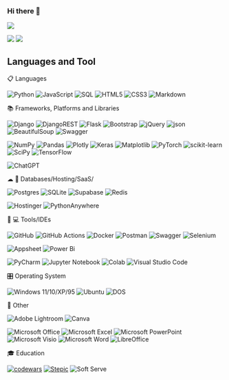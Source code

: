 ### Hi there 👋 
![](https://komarev.com/ghpvc/?username=lisivka)


![](https://github-profile-summary-cards.vercel.app/api/cards/most-commit-language?username=lisivka&theme=solarized_dark)
![](https://github-profile-summary-cards.vercel.app/api/cards/stats?username=lisivka&theme=solarized_dark)





<!--
[![GitHub Streak](https://github-readme-streak-stats.herokuapp.com/?user=lisivka)](https://git.io/streak-stats)
[![Anurag's GitHub stats](https://github-readme-stats.vercel.app/api?username=lisivka)](https://github.com/anuraghazra/github-readme-stats)
**lisivka/lisivka** is a ✨ _special_ ✨ repository because its `README.md` (this file) appears on your GitHub profile.

Here are some ideas to get you started:

- 🔭 I’m currently working on ...
- 🌱 I’m currently learning ...
- 👯 I’m looking to collaborate on ...
- 🤔 I’m looking for help with ...
- 💬 Ask me about ...
- 📫 How to reach me: ...
- 😄 Pronouns: ...
- ⚡ Fun fact: ...
(https://ileriayo.github.io/markdown-badges/)
(https://github.com/Ileriayo/markdown-badges)
https://habr.com/ru/articles/649363/

[![Top Langs](https://github-readme-stats.vercel.app/api/top-langs/?username=anuraghazra&layout=compact)](https://github.com/anuraghazra/github-readme-stats)
-->
## Languages and Tool
📋 Languages

![Python](https://img.shields.io/badge/python-3670A0?style=for-the-badge&logo=python&logoColor=ffdd54) 
![JavaScript](https://img.shields.io/badge/javascript-%23323330.svg?style=for-the-badge&logo=javascript&logoColor=%23F7DF1E) 
![SQL](https://img.shields.io/badge/SQL-22ADF6?style=for-the-badge&logo=SQLDB&logoColor=white)
![HTML5](https://img.shields.io/badge/html5-%23E34F26.svg?style=for-the-badge&logo=html5&logoColor=white) 
![CSS3](https://img.shields.io/badge/css3-%231572B6.svg?style=for-the-badge&logo=css3&logoColor=white)
![Markdown](https://img.shields.io/badge/markdown-%23000000.svg?style=for-the-badge&logo=markdown&logoColor=white)

📚 Frameworks, Platforms and Libraries

![Django](https://img.shields.io/badge/django-%23092E20.svg?style=for-the-badge&logo=django&logoColor=white)
![DjangoREST](https://img.shields.io/badge/DRF_API-ff1709?style=for-the-badge&logo=django&logoColor=white&color=ff1709&labelColor=gray)
![Flask](https://img.shields.io/badge/flask-%23000.svg?style=for-the-badge&logo=flask&logoColor=white)
![Bootstrap](https://img.shields.io/badge/bootstrap-%238511FA.svg?style=for-the-badge&logo=bootstrap&logoColor=white) 
![jQuery](https://img.shields.io/badge/jquery-%230769AD.svg?style=for-the-badge&logo=jquery&logoColor=white) 
![json](https://img.shields.io/badge/json-black?style=for-the-badge&logo=json)
![BeautifulSoup](https://img.shields.io/badge/Beautiful_Soup-74aa9c?style=for-the-badge&logo=BeautifulSoup&logoColor=white)
![Swagger](https://img.shields.io/badge/-Swagger-%23Clojure?style=for-the-badge&logo=swagger&logoColor=white)


![NumPy](https://img.shields.io/badge/numpy-%23013243.svg?style=for-the-badge&logo=numpy&logoColor=white)
![Pandas](https://img.shields.io/badge/pandas-%23150458.svg?style=for-the-badge&logo=pandas&logoColor=white)
![Plotly](https://img.shields.io/badge/Plotly-%233F4F75.svg?style=for-the-badge&logo=plotly&logoColor=white)
![Keras](https://img.shields.io/badge/Keras-%23D00000.svg?style=for-the-badge&logo=Keras&logoColor=white)
![Matplotlib](https://img.shields.io/badge/Matplotlib-%23ffffff.svg?style=for-the-badge&logo=Matplotlib&logoColor=black)
![PyTorch](https://img.shields.io/badge/PyTorch-%23EE4C2C.svg?style=for-the-badge&logo=PyTorch&logoColor=white)
![scikit-learn](https://img.shields.io/badge/scikit--learn-%23F7931E.svg?style=for-the-badge&logo=scikit-learn&logoColor=white)
![SciPy](https://img.shields.io/badge/SciPy-%230C55A5.svg?style=for-the-badge&logo=scipy&logoColor=%white)
![TensorFlow](https://img.shields.io/badge/TensorFlow-%23FF6F00.svg?style=for-the-badge&logo=TensorFlow&logoColor=white)

![ChatGPT](https://img.shields.io/badge/chatGPT-74aa9c?style=for-the-badge&logo=openai&logoColor=white)

<!--
🖥️ ML/DL
🤖 Artificial Intelligence and Bots
-->
☁ 💾️ Databases/Hosting/SaaS/
 
![Postgres](https://img.shields.io/badge/postgres-%23316192.svg?style=for-the-badge&logo=postgresql&logoColor=white) 
![SQLite](https://img.shields.io/badge/sqlite-%2307405e.svg?style=for-the-badge&logo=sqlite&logoColor=white) 
![Supabase](https://img.shields.io/badge/Supabase-3ECF8E?style=for-the-badge&logo=supabase&logoColor=white)
![Redis](https://img.shields.io/badge/redis-%23DD0031.svg?style=for-the-badge&logo=redis&logoColor=white)

![Hostinger](https://img.shields.io/badge/Hostinger-%23430098.svg?style=for-the-badge&logo=Hostinger&logoColor=white)
![PythonAnywhere](https://img.shields.io/badge/pythonanywhere-%232F9FD7.svg?style=for-the-badge&logo=pythonanywhere&logoColor=151515)



🥅 💻 Tools/IDEs

![GitHub](https://img.shields.io/badge/github-%23121011.svg?style=for-the-badge&logo=github&logoColor=white)
![GitHub Actions](https://img.shields.io/badge/github%20actions-%232671E5.svg?style=for-the-badge&logo=githubactions&logoColor=white)
![Docker](https://img.shields.io/badge/docker-%230db7ed.svg?style=for-the-badge&logo=docker&logoColor=white)
![Postman](https://img.shields.io/badge/Postman-FF6C37?style=for-the-badge&logo=postman&logoColor=white)
![Swagger](https://img.shields.io/badge/-Swagger-%85EA2D?style=for-the-badge&logo=swagger&logoColor=white)
![Selenium](https://img.shields.io/badge/-selenium-%43B02A?style=for-the-badge&logo=selenium&logoColor=white)


![Appsheet](https://img.shields.io/badge/appsheet-%23026AA7.svg?style=for-the-badge&logo=Appsheet&logoColor=white)
![Power Bi](https://img.shields.io/badge/power_bi-F2C811?style=for-the-badge&logo=powerbi&logoColor=black)

![PyCharm](https://img.shields.io/badge/pycharm-143?style=for-the-badge&logo=pycharm&logoColor=black&color=black&labelColor=green) 
![Jupyter Notebook](https://img.shields.io/badge/jupyter-%23FA0F00.svg?style=for-the-badge&logo=jupyter&logoColor=white)
![Colab](https://img.shields.io/badge/colab-%23FA0F00.svg?style=for-the-badge&logo=colab&logoColor=white)
![Visual Studio Code](https://img.shields.io/badge/Visual%20Studio%20Code-0078d7.svg?style=for-the-badge&logo=visual-studio-code&logoColor=white)

<!--
![Notepad++](https://img.shields.io/badge/Notepad++-90E59A.svg?style=for-the-badge&logo=notepad%2b%2b&logoColor=black) 
![Sublime Text](https://img.shields.io/badge/sublime_text-%23575757.svg?style=for-the-badge&logo=sublime-text&logoColor=important) 
![Vim](https://img.shields.io/badge/VIM-%2311AB00.svg?style=for-the-badge&logo=vim&logoColor=white)
-->

🎛️ Operating System

![Windows 11/10/XP/95](https://img.shields.io/badge/Windows-%230079d5.svg?style=for-the-badge&logo=Windows%11/10/XP/95&logoColor=white)
![Ubuntu](https://img.shields.io/badge/Ubuntu-E95420?style=for-the-badge&logo=ubuntu&logoColor=white)
![DOS](https://img.shields.io/badge/DOS-0C322C?style=for-the-badge&logo=DOS&logoColor=white)



🏢 Other

![Adobe Lightroom](https://img.shields.io/badge/Adobe%20Lightroom-31A8FF.svg?style=for-the-badge&logo=Adobe%20Lightroom&logoColor=white)
![Canva](https://img.shields.io/badge/Canva-%2300C4CC.svg?style=for-the-badge&logo=Canva&logoColor=white)

![Microsoft Office](https://img.shields.io/badge/Microsoft_Office-D83B01?style=for-the-badge&logo=microsoft-office&logoColor=white)
![Microsoft Excel](https://img.shields.io/badge/Microsoft_Excel-217346?style=for-the-badge&logo=microsoft-excel&logoColor=white)
![Microsoft PowerPoint](https://img.shields.io/badge/Microsoft_PowerPoint-B7472A?style=for-the-badge&logo=microsoft-powerpoint&logoColor=white)
![Microsoft Visio ](https://img.shields.io/badge/Microsoft_Visio-3955A3?style=for-the-badge&logo=microsoft-visio&logoColor=white)
![Microsoft Word](https://img.shields.io/badge/Microsoft_Word-2B579A?style=for-the-badge&logo=microsoft-word&logoColor=white)
![LibreOffice](https://img.shields.io/badge/LibreOffice-%2318A303?style=for-the-badge&logo=LibreOffice&logoColor=white)



🎓 Education

<!--!
[Codewars](https://img.shields.io/badge/Codewars-B1361E?style=for-the-badge&logo=codewars&logoColor=grey)(https://www.codewars.com/users/Li%20sivka)
-->
[![codewars](https://www.codewars.com/users/Li%20sivka/badges/micro)](https://www.codewars.com/users/Li%20sivka) 
[![Stepic](https://img.shields.io/badge/Stepic-0C322C?style=for-the-badge&logo=stepic&logoColor=grey)](https://stepik.org/users/76967326/profile)
![Soft Serve](https://img.shields.io/badge/Soft_Serve-%23430098.svg?style=for-the-badge&logo=sanity&logoColor=white)








<!--

🎨 Design
🏢 Office

[![trophy](https://github-profile-trophy.vercel.app/?username=lisivka)](https://github.com/ryo-ma/github-profile-trophy)

Данные по коммитам за сутки:
![](https://github-profile-summary-cards.vercel.app/api/cards/productive-time?username=lisivka&theme=solarized_dark)
Карточка профиля: 
![](https://github-profile-summary-cards.vercel.app/api/cards/profile-details?username=lisivka&theme=solarized_dark)
Статистика языков в репозиториях:
![](https://github-profile-summary-cards.vercel.app/api/cards/repos-per-language?username=lisivka&theme=solarized_dark)

Статистика профиля:
![](https://github-profile-summary-cards.vercel.app/api/cards/stats?username=lisivka&theme=solarized_dark)

-->
